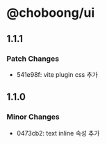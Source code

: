 # @choboong/ui

## 1.1.1

### Patch Changes

- 541e98f: vite plugin css 추가

## 1.1.0

### Minor Changes

- 0473cb2: text inline 속성 추가
